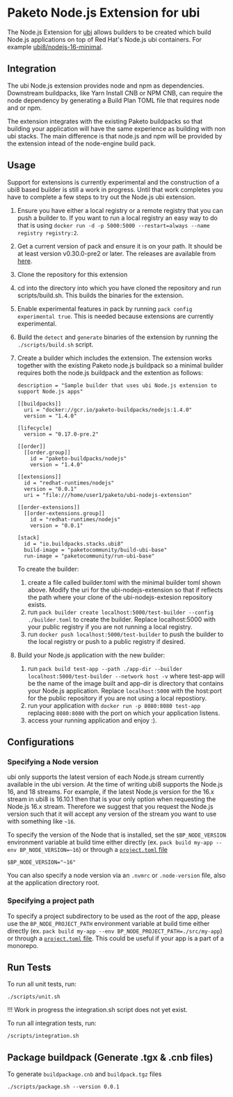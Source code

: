 # Paketo Node.js Extension for ubi

The Node.js Extension for
[ubi](https://www.redhat.com/en/blog/introducing-red-hat-universal-base-image)
allows builders to be created which build Node.js applications on top of
Red Hat's Node.js ubi containers. For example
[ubi8/nodejs-16-minimal](https://catalog.redhat.com/software/containers/ubi8/nodejs-16-minimal/615aefd53f6014fa45ae1ae2).

## Integration

The ubi Node.js extension provides node and npm as dependencies.
Downstream buildpacks, like Yarn Install CNB or NPM CNB, can
require the node dependency by generating a Build Plan TOML
file that requires node and or npm.

The extension integrates with the existing Paketo buildpacks
so that building your application will have the same experience
as building with non ubi stacks. The main difference is that
node.js and npm will be provided by the extension intead of the
node-engine build pack.

## Usage

Support for extensions is currently experimental and the construction
of a ubi8 based builder is still a work in progress. Until that work
completes you have to complete a few steps to try out the Node.js
ubi extension.

1. Ensure you have either a local registry or a remote registry
   that you can push a builder to. If you want to run a local
   registry an easy way to do that is using
   `docker run -d -p 5000:5000 --restart=always --name registry registry:2`.
1. Get a current version of pack and ensure it is on your path.
   It should be at least version v0.30.0-pre2 or later. The releases are
   available from [here](https://github.com/buildpacks/pack/releases).
1. Clone the repository for this extension
1. cd into the directory into which you have cloned the repository
   and run scripts/build.sh. This builds the binaries for the extension.
1. Enable experimental features in pack by running
   `pack config experimental true`. This is needed because extensions
   are currently experimental.
1. Build the `detect` and `generate` binaries of the extension by running the `./scripts/build.sh` script.
1. Create a builder which includes the extension. The extension works together
   with the existing Paketo node.js buildpack so a minimal builder
   requires both the node.js buildpack and the extention as follows:

   ```
   description = "Sample builder that uses ubi Node.js extension to support Node.js apps"

   [[buildpacks]]
     uri = "docker://gcr.io/paketo-buildpacks/nodejs:1.4.0"
     version = "1.4.0"

   [lifecycle]
     version = "0.17.0-pre.2"

   [[order]]
     [[order.group]]
       id = "paketo-buildpacks/nodejs"
       version = "1.4.0"

   [[extensions]]
     id = "redhat-runtimes/nodejs"
     version = "0.0.1"
     uri = "file:///home/user1/paketo/ubi-nodejs-extension"

   [[order-extensions]]
     [[order-extensions.group]]
       id = "redhat-runtimes/nodejs"
       version = "0.0.1"

   [stack]
     id = "io.buildpacks.stacks.ubi8"
     build-image = "paketocommunity/build-ubi-base"
     run-image = "paketocommunity/run-ubi-base"
   ```

   To create the builder:

   1. create a file called builder.toml with the minimal builder toml
      shown above. Modify the uri for the ubi-nodejs-extension so that
      if reflects the path where your clone of the ubi-nodejs-extesion
      repository exists.
   1. run `pack builder create localhost:5000/test-builder --config ./builder.toml`
      to create the builder. Replace localhost:5000 with your public
      registry if you are not running a local registry.
   1. run `docker push localhost:5000/test-builder` to push the builder to the
      local registry or push to a public registry if desired.
1. Build your Node.js application with the new builder:
   1. run `pack build test-app --path ./app-dir --builder localhost:5000/test-builder --network host -v`
      where test-app will be the name of the image built and app-dir is
      directory that contains your Node.js application. Replace
      `localhost:5000` with the host:port for the public repository
      if you are not using a local repostiory.
   1. run your application with `docker run -p 8080:8080 test-app` replacing
      `8080:8080` with the port on which your application listens.
   1. access your running application and enjoy :).

## Configurations

### Specifying a Node version

ubi only supports the latest version of each Node.js stream
currently available in the ubi version. At the time of writing
ubi8 supports the Node.js 16, and 18 streams. For example,
if the latest Node.js version for the 16.x stream in ubi8 is 16.10.1
then that is your only option when requesting the Node.js 16.x stream.
Therefore we suggest that you request the Node.js version such that it
will accept any version of the stream you want to use with something like
`~16`.

To specify the version of the Node that is installed, set the `$BP_NODE_VERSION`
environment variable at build time either directly (ex. `pack build my-app
--env BP_NODE_VERSION=~16`) or through a [`project.toml`
file](https://github.com/buildpacks/spec/blob/main/extensions/project-descriptor.md)

```shell
$BP_NODE_VERSION="~16"
```

You can also specify a node version via an `.nvmrc` or `.node-version` file,
also at the application directory root.

### Specifying a project path

To specify a project subdirectory to be used as the root of the app, please use
the `BP_NODE_PROJECT_PATH` environment variable at build time either directly
(ex. `pack build my-app --env BP_NODE_PROJECT_PATH=./src/my-app`) or through a
[`project.toml`
file](https://github.com/buildpacks/spec/blob/main/extensions/project-descriptor.md).
This could be useful if your app is a part of a monorepo.

## Run Tests

To run all unit tests, run:

```
./scripts/unit.sh
```

!!! Work in progress the integration.sh script does not yet exist.

To run all integration tests, run:

```
/scripts/integration.sh
```

## Package buildpack (Generate .tgx & .cnb files)

To generate `buildpackage.cnb` and `buildpack.tgz` files

```
./scripts/package.sh --version 0.0.1
```
